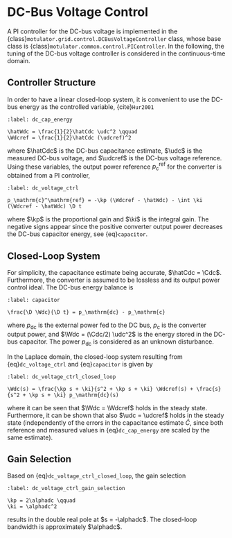 # DC-Bus Voltage Control

A PI controller for the DC-bus voltage is implemented in the {class}`motulator.grid.control.DCBusVoltageController` class, whose base class is {class}`motulator.common.control.PIController`. In the following, the tuning of the DC-bus voltage controller is considered in the continuous-time domain.

## Controller Structure

In order to have a linear closed-loop system, it is convenient to use the DC-bus energy as the controlled variable, {cite}`Hur2001`

```{math}
:label: dc_cap_energy

\hatWdc = \frac{1}{2}\hatCdc \udc^2 \qquad
\Wdcref = \frac{1}{2}\hatCdc (\udcref)^2
```

where $\hatCdc$ is the DC-bus capacitance estimate, $\udc$ is the measured DC-bus voltage, and $\udcref$ is the DC-bus voltage reference. Using these variables, the output power reference $p_\mathrm{c}^\mathrm{ref}$ for the converter is obtained from a PI controller,

```{math}
:label: dc_voltage_ctrl

p_\mathrm{c}^\mathrm{ref} = -\kp (\Wdcref - \hatWdc) - \int \ki (\Wdcref - \hatWdc) \D t
```

where $\kp$ is the proportional gain and $\ki$ is the integral gain. The negative signs appear since the positive converter output power decreases the DC-bus capacitor energy, see {eq}`capacitor`.

## Closed-Loop System

For simplicity, the capacitance estimate being accurate, $\hatCdc = \Cdc$. Furthermore, the converter is assumed to be lossless and its output power control ideal. The DC-bus energy balance is

```{math}
:label: capacitor

\frac{\D \Wdc}{\D t} = p_\mathrm{dc} - p_\mathrm{c}
```

where $p_\mathrm{dc}$ is the external power fed to the DC bus, $p_\mathrm{c}$ is the converter output power, and $\Wdc = (\Cdc/2) \udc^2$ is the energy stored in the DC-bus capacitor. The power $p_\mathrm{dc}$ is considered as an unknown disturbance.

In the Laplace domain, the closed-loop system resulting from {eq}`dc_voltage_ctrl` and {eq}`capacitor` is given by

```{math}
:label: dc_voltage_ctrl_closed_loop

\Wdc(s) = \frac{\kp s + \ki}{s^2 + \kp s + \ki} \Wdcref(s) + \frac{s}{s^2 + \kp s + \ki} p_\mathrm{dc}(s)
```

where it can be seen that $\Wdc = \Wdcref$ holds in the steady state. Furthermore, it can be shown that also $\udc = \udcref$ holds in the steady state (independently of the errors in the capacitance estimate $\hat{C}$, since both reference and measured values in {eq}`dc_cap_energy` are scaled by the same estimate).

## Gain Selection

Based on {eq}`dc_voltage_ctrl_closed_loop`, the gain selection

```{math}
:label: dc_voltage_ctrl_gain_selection

\kp = 2\alphadc \qquad
\ki = \alphadc^2
```

results in the double real pole at $s = -\alphadc$. The closed-loop bandwidth is approximately $\alphadc$.
